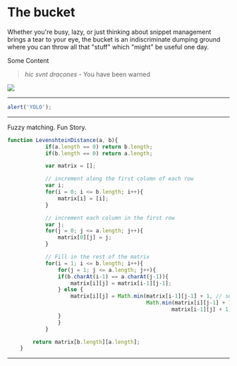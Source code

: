 # The bucket

Whether you're busy, lazy, or just thinking about snippet management brings a tear to your eye, the bucket is an indiscriminate dumping ground where you can throw all that "stuff" which "might" be useful one day.

Some Content

> *hic svnt dracones* - You have been warned 

<div class="align-center"><img src="https://i.giphy.com/media/wi8Ez1mwRcKGI/giphy.webp" /></div>

---

```javascript
alert('YOLO');
```

---

Fuzzy matching. Fun Story.

```javascript
function LevenshteinDistance(a, b){
            if(a.length == 0) return b.length; 
            if(b.length == 0) return a.length; 

            var matrix = [];

            // increment along the first column of each row
            var i;
            for(i = 0; i <= b.length; i++){
                matrix[i] = [i];
            }

            // increment each column in the first row
            var j;
            for(j = 0; j <= a.length; j++){
                matrix[0][j] = j;
            }

            // Fill in the rest of the matrix
            for(i = 1; i <= b.length; i++){
                for(j = 1; j <= a.length; j++){
                if(b.charAt(i-1) == a.charAt(j-1)){
                    matrix[i][j] = matrix[i-1][j-1];
                } else {
                    matrix[i][j] = Math.min(matrix[i-1][j-1] + 1, // substitution
                                            Math.min(matrix[i][j-1] + 1, // insertion
                                                    matrix[i-1][j] + 1)); // deletion
                }
                }
            }

        return matrix[b.length][a.length];
    }
```

---
